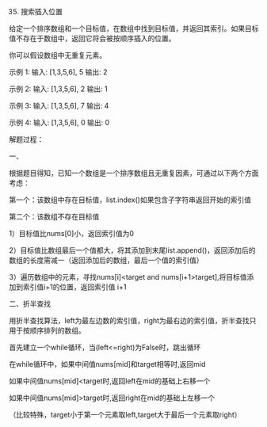 35. 搜索插入位置

给定一个排序数组和一个目标值，在数组中找到目标值，并返回其索引。如果目标值不存在于数组中，返回它将会被按顺序插入的位置。

你可以假设数组中无重复元素。

示例 1:
输入: [1,3,5,6], 5
输出: 2

示例 2:
输入: [1,3,5,6], 2
输出: 1

示例 3:
输入: [1,3,5,6], 7
输出: 4

示例 4:
输入: [1,3,5,6], 0
输出: 0

解题过程：

一、

根据题目得知，已知一个数组是一个排序数组且无重复因素，可通过以下两个方面考虑：

第一个：该数组中存在目标值，list.index()如果包含子字符串返回开始的索引值

第二个：该数组不存在目标值

1）目标值比nums[0]小，返回索引值为0

2）目标值比数组最后一个值都大，将其添加到末尾list.append()，返回添加后的数组的长度需减一（返回添加后的数组，最后一个值的索引值）

3）遍历数组中的元素，寻找nums[i]<target and nums[i+1>target],将目标值添加到索引值i+1的位置，返回索引值  i+1


二、折半查找

用折半查找算法，left为最左边数的索引值，right为最右边的索引值，折半查找只用于按顺序排列的数组。

首先建立一个while循环，当(left<=right)为False时，跳出循环

在while循环中，如果中间值nums[mid]和target相等时,返回mid

如果中间值nums[mid]<target时,返回left在mid的基础上右移一个

如果中间值nums[mid]>target时,返回right在mid的基础上左移一个

（比较特殊，target小于第一个元素取left,target大于最后一个元素取right）

